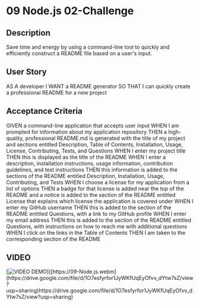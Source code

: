 # 09 Node.js 02-Challenge
<!-- On-the-job ticket or feature request Challenges -->

## Description 
Save time and energy by using a command-line tool to quickly and efficiently construct a README file based on a user's input.

## User Story
AS A developer
I WANT a README generator
SO THAT I can quickly create a professional README for a new project

## Acceptance Criteria
GIVEN a command-line application that accepts user input
WHEN I am prompted for information about my application repository
THEN a high-quality, professional README.md is generated with the title of my project and sections entitled Description, Table of Contents, Installation, Usage, License, Contributing, Tests, and Questions
WHEN I enter my project title
THEN this is displayed as the title of the README
WHEN I enter a description, installation instructions, usage information, contribution guidelines, and test instructions
THEN this information is added to the sections of the README entitled Description, Installation, Usage, Contributing, and Tests
WHEN I choose a license for my application from a list of options
THEN a badge for that license is added near the top of the README and a notice is added to the section of the README entitled License that explains which license the application is covered under
WHEN I enter my GitHub username
THEN this is added to the section of the README entitled Questions, with a link to my GitHub profile
WHEN I enter my email address
THEN this is added to the section of the README entitled Questions, with instructions on how to reach me with additional questions
WHEN I click on the links in the Table of Contents
THEN I am taken to the corresponding section of the README


 ## VIDEO
 [![VIDEO DEMO]([https://markdown_thumbnail.jpg](https://dochub.com/sonianyenkan80/0YkWQ4BwYY2jMbrwpl7A8q/09-node-js-png?dt=rPnQeGdgcgqPQg7trpX4)https://dochub.com/sonianyenkan80/0YkWQ4BwYY2jMbrwpl7A8q/09-node-js-png?dt=rPnQeGdgcgqPQg7trpX4)]([https://09-Node.js.webm](https://drive.google.com/file/d/1O7esfyrfor1JyWKfUqEyOfvv_dYtw7sZ/view?usp=sharing)https://drive.google.com/file/d/1O7esfyrfor1JyWKfUqEyOfvv_dYtw7sZ/view?usp=sharing)
